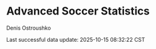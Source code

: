# Advanced Soccer Statistics
Denis Ostroushko

<!-- gfm -->

Last successful data update: 2025-10-15 08:32:22 CST
